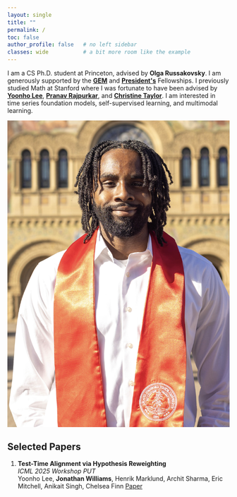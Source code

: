 ```yaml
---
layout: single
title: ""
permalink: /
toc: false
author_profile: false   # no left sidebar
classes: wide           # a bit more room like the example
---
```



<div class="about-grid">
  <div class="about-text" markdown="1">

I am a CS Ph.D. student at Princeton, advised by **Olga Russakovsky**. I am generously supported by the [**GEM**](https://www.gemfellowship.org/gem-fellowship-program/) and [**President's**](https://gradschool.princeton.edu/financial-support/fellowships/princeton-fellowships/presidents-fellowship) Fellowships. I previously studied Math at Stanford where I was fortunate to have been advised by [**Yoonho Lee**](https://yoonholee.com/), [**Pranav Rajpurkar**](https://pranavrajpurkar.com/), and [**Christine Taylor**](https://mathematics.stanford.edu/people/christine-taylor). I am interested in time series foundation models, self-supervised learning, and multimodal learning.


  </div>

  <div class="about-photo">
    <img src="/assets/images/headshot.jpg" alt="Jonathan Williams">
  </div>
</div>



## Selected Papers

1. **Test-Time Alignment via Hypothesis Reweighting**  
   *ICML 2025 Workshop PUT*  
   Yoonho Lee, **Jonathan Williams**, Henrik Marklund, Archit Sharma, Eric Mitchell, Anikait Singh, Chelsea Finn
   [Paper](https://arxiv.org/abs/2412.08812)
